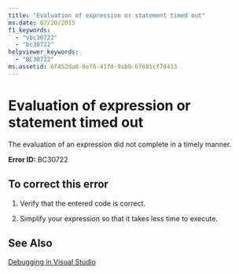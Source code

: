 ```yaml
---
title: "Evaluation of expression or statement timed out"
ms.date: 07/20/2015
f1_keywords: 
  - "vbc30722"
  - "bc30722"
helpviewer_keywords: 
  - "BC30722"
ms.assetid: 6f452da8-6ef8-41fd-9ab8-6f681cf7d433
---
```

# Evaluation of expression or statement timed out
The evaluation of an expression did not complete in a timely manner.  
  
 **Error ID:** BC30722  
  
## To correct this error  
  
1.  Verify that the entered code is correct.  
  
2.  Simplify your expression so that it takes less time to execute.  
  
## See Also  
 [Debugging in Visual Studio](/visualstudio/debugger/debugging-in-visual-studio)
